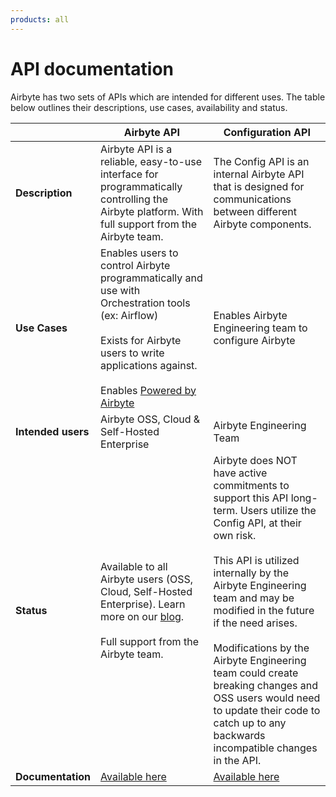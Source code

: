 ```yaml
---
products: all
---
```


# API documentation

Airbyte has two sets of APIs which are intended for different uses. The table below outlines their
descriptions, use cases, availability and status.

|                    | **Airbyte API**                                                                                                                                                                                                                                                        | **Configuration API**                                                                                                                                                                                                                                                                                                                                                                                                                                            |
| ------------------ | ---------------------------------------------------------------------------------------------------------------------------------------------------------------------------------------------------------------------------------------------------------------------- | ---------------------------------------------------------------------------------------------------------------------------------------------------------------------------------------------------------------------------------------------------------------------------------------------------------------------------------------------------------------------------------------------------------------------------------------------------------------- |
| **Description**    | Airbyte API is a reliable, easy-to-use interface for programmatically controlling the Airbyte platform. With full support from the Airbyte team.                                                                                                                       | The Config API is an internal Airbyte API that is designed for communications between different Airbyte components.                                                                                                                                                                                                                                                                                                                                              |
| **Use Cases**      | Enables users to control Airbyte programmatically and use with Orchestration tools (ex: Airflow) <br /><br /> Exists for Airbyte users to write applications against. <br /><br /> Enables [Powered by Airbyte](https://airbyte.com/embed-airbyte-connectors-with-api) | Enables Airbyte Engineering team to configure Airbyte                                                                                                                                                                                                                                                                                                                                                                                                            |
| **Intended users** | Airbyte OSS, Cloud & Self-Hosted Enterprise                                                                                                                                                                                                                            | Airbyte Engineering Team                                                                                                                                                                                                                                                                                                                                                                                                                                         |
| **Status**         | Available to all Airbyte users (OSS, Cloud, Self-Hosted Enterprise). Learn more on our [blog](https://airbyte.com/blog/airbyte-api). <br /><br /> Full support from the Airbyte team.                                                                                  | Airbyte does NOT have active commitments to support this API long-term. Users utilize the Config API, at their own risk. <br /><br /> This API is utilized internally by the Airbyte Engineering team and may be modified in the future if the need arises. <br /><br /> Modifications by the Airbyte Engineering team could create breaking changes and OSS users would need to update their code to catch up to any backwards incompatible changes in the API. |
| **Documentation**  | [Available here](https://api.airbyte.com)                                                                                                                                                                                                                              | [Available here](https://airbyte-public-api-docs.s3.us-east-2.amazonaws.com/rapidoc-api-docs.html)                                                                                                                                                                                                                                                                                                                                                               |
